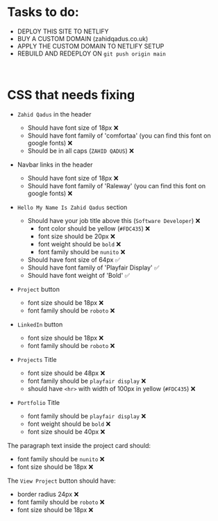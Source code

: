 # Tasks to do:
- DEPLOY THIS SITE TO NETLIFY
- BUY A CUSTOM DOMAIN (zahidqadus.co.uk)
- APPLY THE CUSTOM DOMAIN TO NETLIFY SETUP
- REBUILD AND REDEPLOY ON `git push origin main`

<br>

# CSS that needs fixing

- `Zahid Qadus` in the header
    - Should have font size of 18px ❌
    - Should have font family of 'comfortaa' (you can find this font on google fonts) ❌
    - Should be in all caps (`ZAHID QADUS`) ❌

- Navbar links in the header
    - Should have font size of 18px ❌
    - Should have font family of 'Raleway' (you can find this font on google fonts) ❌

- `Hello My Name Is Zahid Qadus` section
    - Should have your job title above this (`Software Developer`) ❌
        -  font color should be yellow (`#FDC435`) ❌
        -  font size should be 20px ❌
        -  font weight should be `bold` ❌
        -  font family should be `nunito` ❌
    - Should have font size of 64px ✅
    - Should have font family of 'Playfair Display' ✅
    - Should have font weight of 'Bold' ✅

- `Project` button
    -  font size should be 18px ❌
    -  font family should be `roboto` ❌
- `LinkedIn` button
    -  font size should be 18px ❌
    -  font family should be `roboto` ❌

- `Projects` Title
    -  font size should be 48px ❌
    -  font family should be `playfair display` ❌
    -  should have `<hr>` with width of 100px in yellow (`#FDC435`) ❌

- `Portfolio` Title
    -  font family should be `playfair display` ❌
    -  font weight should be `bold` ❌
    -  font size should be 40px ❌

The paragraph text inside the project card should:
    
-  font family should be `nunito` ❌
-  font size should be 18px ❌

The `View Project` button should have:

- border radius 24px ❌
-  font family should be `roboto` ❌
-  font size should be 18px ❌